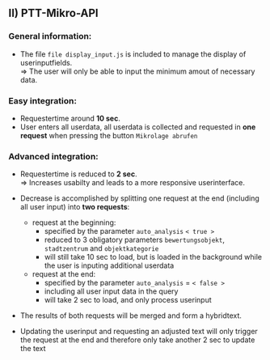 ## II) PTT-Mikro-API

### General information:

* The file `file display_input.js` is included to manage the display of userinputfields.
<br>=> The user will only be able to input the minimum amout of necessary data.


### Easy integration:

* Requestertime around **10 sec**.
* User enters all userdata, all userdata is collected and requested in **one request** when pressing the button `Mikrolage abrufen`


### Advanced integration:

* Requestertime is reduced to **2 sec**. 
<br>=> Increases usabilty and leads to a more responsive userinterface.


* Decrease is accomplished by splitting one request at the end (including all user input) into **two requests**:
  - request at the beginning:
    * specified by the parameter `auto_analysis` `< true >` 
    * reduced to 3 obligatory parameters `bewertungsobjekt`, `stadtzentrum` and `objektkategorie`
    * will still take 10 sec to load, but is loaded in the background while the user is inputing additional userdata
  - request at the end:
    * specified by the parameter `auto_analysis` = `< false >` 
    * including all user input data in the query
    * will take 2 sec to load, and only process userinput

* The results of both requests will be merged and form a hybridtext. 
* Updating the userinput and requesting an adjusted text will only trigger the request at the end and therefore only take another 2 sec to update the text

